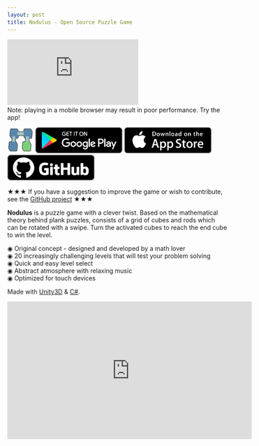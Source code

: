 ```yaml
---
layout: post
title: Nodulus - Open Source Puzzle Game
---
```


<div class="iframe-rounded">
  <iframe class="iframe-responsive" src="https://c.simmer.io/static/unityFrame/index.html?url=https%3A%2F%2Fsimmercdn.com%2Funity%2Fgql7LhArHUV8ur4C8k5G0Fnr4nk1%2Fcontent%2Fea651698-9bb3-cfc5-557f-81b81f1d52e1&imagePath=screens/2.png" scrolling="no" frameborder="0"></iframe>
</div>

<div class="mobile-message">
  Note: playing in a mobile browser may result in poor performance. Try the app!
</div>

[<img alt='Nodulus Logo' src='/public/img/nodulus-logo-128.png' height="60px"  style="display:inline-block"/>](https://youtu.be/79beEikWn0o "Nodulus")
[<img alt='Get it on Google Play' src='/public/img/google-play-badge.png' width="200px"  style="display:inline-block"/>](https://play.google.com/store/apps/details?id=com.hyperparticle.nodulus&pcampaignid=MKT-Other-global-all-co-prtnr-py-PartBadge-Mar2515-1 "Get it on Google Play")
[<img alt='Download on the App Store' src='/public/img/Download_on_the_App_Store_Badge_US-UK_135x40.png' width="200px" style="display:inline-block"/>](https://itunes.apple.com/us/app/nodulus/id1294238868?ls=1&mt=8 "Download on the App Store")
[<img alt='GitHub Project' src='/public/img/github.png' width="200px" style="display:inline-block"/>](https://github.com/hyperparticle/nodulus "GitHub Project")

★★★ If you have a suggestion to improve the game or wish to contribute, see the <a href="https://github.com/hyperparticle/nodulus">GitHub project</a> ★★★

<b>Nodulus</b> is a puzzle game with a clever twist. Based on the mathematical theory behind plank puzzles, consists of a grid of cubes and rods which can be rotated with a swipe. Turn the activated cubes to reach the end cube to win the level.

◉ Original concept - designed and developed by a math lover
<br>
◉ 20 increasingly challenging levels that will test your problem solving
<br>
◉ Quick and easy level select
<br>
◉ Abstract atmosphere with relaxing music
<br>
◉ Optimized for touch devices

Made with [Unity3D](https://unity3d.com/ "Unity3D home") & [C#](https://docs.microsoft.com/en-us/dotnet/csharp/getting-started/introduction-to-the-csharp-language-and-the-net-framework "C# Getting Started").

<iframe width="560" height="315" src="https://www.youtube.com/embed/79beEikWn0o" frameborder="0" gesture="media" allowfullscreen></iframe>
